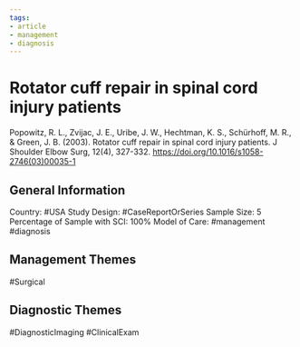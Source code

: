 ```yaml
---
tags:
- article
- management
- diagnosis
---
```


# Rotator cuff repair in spinal cord injury patients
Popowitz, R. L., Zvijac, J. E., Uribe, J. W., Hechtman, K. S., Schürhoff, M. R., & Green, J. B. (2003). Rotator cuff repair in spinal cord injury patients. J Shoulder Elbow Surg, 12(4), 327-332. https://doi.org/10.1016/s1058-2746(03)00035-1 

## General Information
Country: #USA 
Study Design: #CaseReportOrSeries 
Sample Size: 5
Percentage of Sample with SCI: 100%
Model of Care: #management #diagnosis

## Management Themes
#Surgical 

## Diagnostic Themes
#DiagnosticImaging #ClinicalExam 